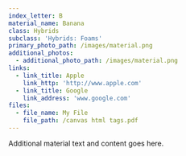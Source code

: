 ```yaml
---
index_letter: B
material_name: Banana
class: Hybrids
subclass: 'Hybrids: Foams'
primary_photo_path: /images/material.png
additional_photos:
  - additional_photo_path: /images/material.png
links:
  - link_title: Apple
    link_http: 'http://www.apple.com'
  - link_title: Google
    link_address: 'www.google.com'
files:
  - file_name: My File
    file_path: /canvas html tags.pdf
---
```


Additional material text and content goes here.
